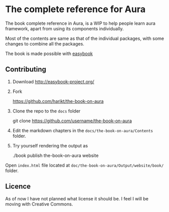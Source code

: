 # The complete reference for Aura #

The book complete reference in Aura, is a WIP to help people learn 
aura framework, apart from using its components individually.

Most of the contents are same as that of the individual packages, with
some changes to combine all the packages.

The book is made possible with [easybook](https://packagist.org/packages/easybook/easybook)

## Contributing ##

1. Download http://easybook-project.org/

2. Fork 

    https://github.com/harikt/the-book-on-aura

3. Clone the repo to the `docs` folder
    
    git clone https://github.com/username/the-book-on-aura
    
4. Edit the markdown chapters in the `docs/the-book-on-aura/Contents` 
folder.

5. Try yourself rendering the output as 

    ./book publish the-book-on-aura website
    
Open `index.html` file located at `doc/the-book-on-aura/Output/website/book/` folder.

## Licence ##

As of now I have not planned what license it should be. 
I feel I will be moving with Creative Commons.
